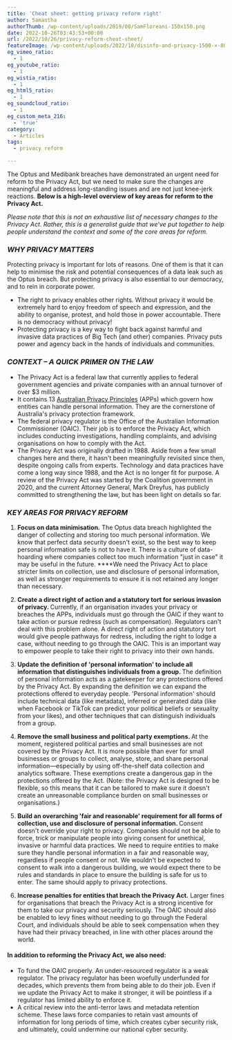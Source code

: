 ```yaml
---
title: 'Cheat sheet: getting privacy reform right'
author: Samantha
authorThumb: /wp-content/uploads/2019/08/SamFloreani-150x150.png
date: 2022-10-26T03:43:53+00:00
url: /2022/10/26/privacy-reform-cheat-sheet/
featureImage: /wp-content/uploads/2022/10/disinfo-and-privacy-1500-×-800-px-4.png
eg_vimeo_ratio:
  - 1
eg_youtube_ratio:
  - 1
eg_wistia_ratio:
  - 1
eg_html5_ratio:
  - 1
eg_soundcloud_ratio:
  - 1
eg_custom_meta_216:
  - 'true'
category:
  - Articles
tags:
  - privacy reform

---
```

The Optus and Medibank breaches have demonstrated an urgent need for reform to the Privacy Act, but we need to make sure the changes are meaningful and address long-standing issues and are not just knee-jerk reactions. **Below is a high-level overview of key areas for reform to the Privacy Act.**

_Please note that this is not an exhaustive list of necessary changes to the Privacy Act_. _Rather, this is a generalist guide that we&#8217;ve put together to help people understand the context and some of the core areas for reform._

### **_WHY PRIVACY MATTERS_**

Protecting privacy is important for lots of reasons. One of them is that it can help to minimise the risk and potential consequences of a data leak such as the Optus breach. But protecting privacy is also essential to our democracy, and to rein in corporate power.

  * The right to privacy enables other rights. Without privacy it would be extremely hard to enjoy freedom of speech and expression, and the ability to organise, protest, and hold those in power accountable. There is no democracy without privacy!
  * Protecting privacy is a key way to fight back against harmful and invasive data practices of Big Tech (and other) companies. Privacy puts power and agency back in the hands of individuals and communities.

### **_CONTEXT &#8211; A QUICK PRIMER ON THE LAW_**

  * The Privacy Act is a federal law that currently applies to federal government agencies and private companies with an annual turnover of over $3 million.
  * It contains 13 [Australian Privacy Principles][1] (APPs) which govern how entities can handle personal information. They are the cornerstone of Australia's privacy protection framework.
  * The federal privacy regulator is the Office of the Australian Information Commissioner (OAIC). Their job is to enforce the Privacy Act, which includes conducting investigations, handling complaints, and advising organisations on how to comply with the Act.
  * The Privacy Act was originally drafted in 1988. Aside from a few small changes here and there, it hasn't been meaningfully revisited since then, despite ongoing calls from experts. Technology and data practices have come a long way since 1988, and the Act is no longer fit for purpose. A review of the Privacy Act was started by the Coalition government in 2020, and the current Attorney General, Mark Dreyfus, has publicly committed to strengthening the law, but has been light on details so far.

### **_KEY AREAS FOR PRIVACY REFORM_**

  1. **Focus on data minimisation.** The Optus data breach highlighted the danger of collecting and storing too much personal information. We know that perfect data security doesn't exist, so the best way to keep personal information safe is not to have it. There is a culture of data-hoarding where companies collect too much information "just in case" it may be useful in the future. ****We need the Privacy Act to place stricter limits on collection, use and disclosure of personal information, as well as stronger requirements to ensure it is not retained any longer than necessary.

<ol start="2">
  <li>
    <strong>Create a direct right of action and a statutory tort for serious invasion of privacy. </strong>Currently, if an organisation invades your privacy or breaches the APPs, individuals must go through the OAIC if they want to take action or pursue redress (such as compensation). Regulators can't deal with this problem alone. A direct right of action and statutory tort would give people pathways for redress, including the right to lodge a case, without needing to go through the OAIC. This is an important way to empower people to take their right to privacy into their own hands.
  </li>
</ol>

<ol start="3">
  <li>
    <strong>Update the definition of 'personal information' to include all information that distinguishes individuals from a group. </strong>The definition of personal information acts as a gatekeeper for any protections offered by the Privacy Act. By expanding the definition we can expand the protections offered to everyday people. 'Personal information' should include technical data (like metadata), inferred or generated data (like when Facebook or TikTok can predict your political beliefs or sexuality from your likes), and other techniques that can distinguish individuals from a group.
  </li>
</ol>

<ol start="4">
  <li>
    <strong>Remove the small business and political party exemptions. </strong>At the moment, registered political parties and small businesses are not covered by the Privacy Act. It is more possible than ever for small businesses or groups to collect, analyse, store, and share personal information—especially by using off-the-shelf data collection and analytics software. These exemptions create a dangerous gap in the protections offered by the Act. (Note: the Privacy Act is designed to be flexible, so this means that it can be tailored to make sure it doesn't create an unreasonable compliance burden on small businesses or organisations.)
  </li>
</ol>

<ol start="5">
  <li>
    <strong>Build an overarching 'fair and reasonable' requirement for all forms of collection, use and disclosure of personal information. </strong>Consent doesn't override your right to privacy. Companies should not be able to force, trick or manipulate people into giving consent for unethical, invasive or harmful data practices. We need to require entities to make sure they handle personal information in a fair and reasonable way, regardless if people consent or not. We wouldn't be expected to consent to walk into a dangerous building, we would expect there to be rules and standards in place to ensure the building is safe for us to enter. The same should apply to privacy protections.
  </li>
</ol>

<ol start="6">
  <li>
    <strong>Increase penalties for entities that breach the Privacy Act.</strong> Larger fines for organisations that breach the Privacy Act is a strong incentive for them to take our privacy and security seriously. The OAIC should also be enabled to levy fines without needing to go through the Federal Court, and individuals should be able to seek compensation when they have had their privacy breached, in line with other places around the world.
  </li>
</ol>



#### **In addition to reforming the Privacy Act, we also need:**

  * To fund the OAIC properly. An under-resourced regulator is a weak regulator. The privacy regulator has been woefully underfunded for decades, which prevents them from being able to do their job. Even if we update the Privacy Act to make it stronger, it will be pointless if a regulator has limited ability to enforce it.
  * A critical review into the anti-terror laws and metadata retention scheme. These laws force companies to retain vast amounts of information for long periods of time, which creates cyber security risk, and ultimately, could undermine our national cyber security.

 [1]: https://www.oaic.gov.au/privacy/australian-privacy-principles

